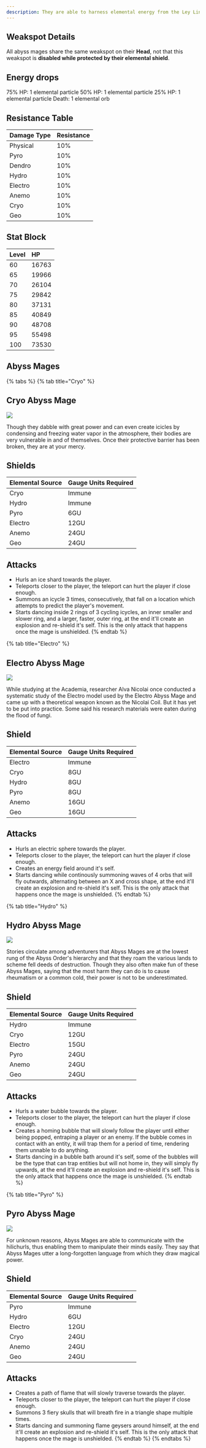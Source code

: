 ```yaml
---
description: They are able to harness elemental energy from the Ley Lines of Teyvat and use that power towards their group's goal of overthrowing the world ruled by the archons. 
---
```

## Weakspot Details

All abyss mages share the same weakspot on their **Head**, not that this weakspot is **disabled while protected by their elemental shield**.  

## Energy drops  

75% HP: 1 elemental particle
50% HP: 1 elemental particle
25% HP: 1 elemental particle
Death: 1 elemental orb

## Resistance Table

| Damage Type | Resistance |
| :--- | :--- |
| Physical | 10% |
| Pyro | 10% |
| Dendro | 10% |
| Hydro | 10% |
| Electro | 10% |
| Anemo | 10% |
| Cryo | 10% |
| Geo | 10% |

## Stat Block

| Level | HP |
| :--- | :--- |
| 60 | 16763 |
| 65 | 19966 |
| 70 | 26104 |
| 75 | 29842 |
| 80 | 37131 |
| 85 | 40849 |
| 90 | 48708 |
| 95 | 55498 |
| 100 | 73530 |

## Abyss Mages

{% tabs %}
{% tab title="Cryo" %}
## Cryo Abyss Mage

![](../../../.gitbook/assets/enemy/abyss/Enemy_Cryo_Abyss_Mage_Icon.webp)

Though they dabble with great power and can even create icicles by condensing and freezing water vapor in the atmosphere, their bodies are very vulnerable in and of themselves. Once their protective barrier has been broken, they are at your mercy.

## Shields
| Elemental Source | Gauge Units Required |
| :--- | :--- |
| Cryo | Immune |
| Hydro | Immune |
| Pyro | 6GU |
| Electro | 12GU |
| Anemo | 24GU |
| Geo | 24GU |

## Attacks

* Hurls an ice shard towards the player.
* Teleports closer to the player, the teleport can hurt the player if close enough.
* Summons an icycle 3 times, consecutively, that fall on a location which attempts to predict the player's movement.
* Starts dancing inside 2 rings of 3 cycling icycles, an inner smaller and slower ring, and a larger, faster, outer ring, at the end it'll create an explosion and re-shield it's self. This is the only attack that happens once the mage is unshielded.
{% endtab %}

{% tab title="Electro" %}
## Electro Abyss Mage

![](../../../.gitbook/assets/enemy/abyss/Enemy_Electro_Abyss_Mage_Icon.webp)

While studying at the Academia, researcher Alva Nicolai once conducted a systematic study of the Electro model used by the Electro Abyss Mage and came up with a theoretical weapon known as the Nicolai Coil. But it has yet to be put into practice. Some said his research materials were eaten during the flood of fungi.

## Shield
| Elemental Source | Gauge Units Required |
| :--- | :--- |
| Electro | Immune |
| Cryo | 8GU |
| Hydro | 8GU |
| Pyro | 8GU |
| Anemo | 16GU |
| Geo | 16GU |

## Attacks

* Hurls an electric sphere towards the player.
* Teleports closer to the player, the teleport can hurt the player if close enough.
* Creates an energy field around it's self.
* Starts dancing while continously summoning waves of 4 orbs that will fly outwards, alternating between an X and cross shape, at the end it'll create an explosion and re-shield it's self. This is the only attack that happens once the mage is unshielded.
{% endtab %}

{% tab title="Hydro" %}
## Hydro Abyss Mage

![](../../../.gitbook/assets/enemy/abyss/Enemy_Hydro_Abyss_Mage_Icon.webp)

Stories circulate among adventurers that Abyss Mages are at the lowest rung of the Abyss Order's hierarchy and that they roam the various lands to scheme fell deeds of destruction. Though they also often make fun of these Abyss Mages, saying that the most harm they can do is to cause rheumatism or a common cold, their power is not to be underestimated.

## Shield
| Elemental Source | Gauge Units Required |
| :--- | :--- |
| Hydro | Immune |
| Cryo | 12GU |
| Electro | 15GU |
| Pyro | 24GU |
| Anemo | 24GU |
| Geo | 24GU |

## Attacks

* Hurls a water bubble towards the player.
* Teleports closer to the player, the teleport can hurt the player if close enough.
* Creates a homing bubble that will slowly follow the player until either being popped, entraping a player or an enemy. If the bubble comes in contact with an entity, it will trap them for a period of time, rendering them unnable to do anything.
* Starts dancing in a bubble bath around it's self, some of the bubbles will be the type that can trap entities but will not home in, they will simply fly upwards, at the end it'll create an explosion and re-shield it's self. This is the only attack that happens once the mage is unshielded.
{% endtab %}

{% tab title="Pyro" %}
## Pyro Abyss Mage

![](../../../.gitbook/assets/enemy/abyss/Enemy_Pyro_Abyss_Mage_Icon.webp)

For unknown reasons, Abyss Mages are able to communicate with the hilichurls, thus enabling them to manipulate their minds easily. They say that Abyss Mages utter a long-forgotten language from which they draw magical power. 

## Shield
| Elemental Source | Gauge Units Required |
| :--- | :--- |
| Pyro | Immune |
| Hydro | 6GU |
| Electro | 12GU |
| Cryo | 24GU |
| Anemo | 24GU |
| Geo | 24GU |

## Attacks

* Creates a path of flame that will slowly traverse towards the player.
* Teleports closer to the player, the teleport can hurt the player if close enough.
* Summons 3 fiery skulls that will breath fire in a triangle shape multiple times.
* Starts dancing and summoning flame geysers around himself, at the end it'll create an explosion and re-shield it's self. This is the only attack that happens once the mage is unshielded.
{% endtab %}
{% endtabs %}

